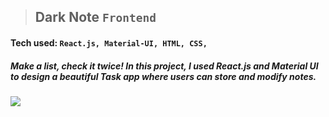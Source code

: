> ## Dark Note `Frontend`
#### Tech used: `React.js, Material-UI, HTML, CSS,`
##### Make a list, check it twice! In this project, I used React.js and Material UI to design a beautiful Task app where users can store and modify notes.

![](https://media.giphy.com/media/cLecdpaPDa5D54w06d/giphy.gif)
